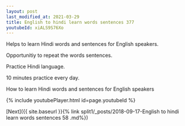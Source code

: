 ```yaml
---
layout: post
last_modified_at: 2021-03-29
title: English to hindi learn words sentences 377 
youtubeId: xiALS9S76Xo
---
```

 
 
Helps to learn Hindi words and sentences for English speakers.

Opportunitiy to repeat the words sentences. 

Practice Hindi language. 
 
10 minutes practice every day. 
 
How to learn Hindi words and sentences for English speakers 
 
{% include youtubePlayer.html id=page.youtubeId %}
 
 
[Next]({{ site.baseurl }}{% link  split1/_posts/2018-09-17-English to hindi learn words sentences 58 .md%})
 
